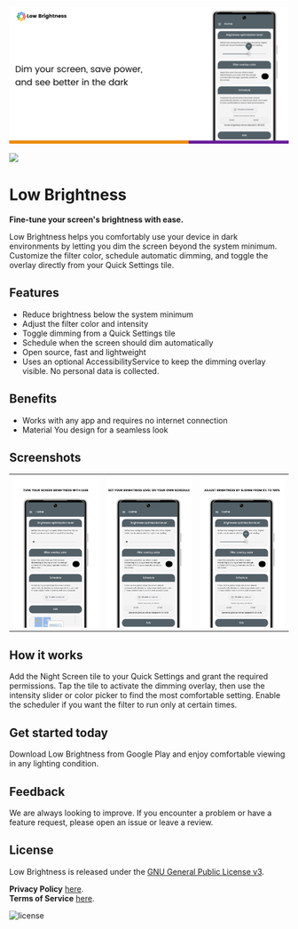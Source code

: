 ![Low Brightness](/app/src/main/play/listings/en-US/graphics/feature-graphic/feature-graphic.png "Low Brightness")

<a href="https://play.google.com/store/apps/details?id=com.d4rk.lowbrightness"><img src="https://play.google.com/intl/en_us/badges/static/images/badges/en_badge_web_generic.png" height="70"></a>

# Low Brightness

**Fine-tune your screen's brightness with ease.**

Low Brightness helps you comfortably use your device in dark environments by letting you dim the screen beyond the system minimum. Customize the filter color, schedule automatic dimming, and toggle the overlay directly from your Quick Settings tile.

## Features

- Reduce brightness below the system minimum
- Adjust the filter color and intensity
- Toggle dimming from a Quick Settings tile
- Schedule when the screen should dim automatically
- Open source, fast and lightweight
- Uses an optional AccessibilityService to keep the dimming overlay visible. No personal data is collected.

## Benefits

- Works with any app and requires no internet connection
- Material You design for a seamless look

## Screenshots

<table>
  <tr>
    <td><img src="/app/src/main/play/listings/en-US/graphics/phone-screenshots/1-screenshot_main.png" width="300"></td>
    <td><img src="/app/src/main/play/listings/en-US/graphics/phone-screenshots/2-screenshot_main_schedule.png" width="300"></td>
    <td><img src="/app/src/main/play/listings/en-US/graphics/phone-screenshots/3-screenshot_main_slider.png" width="300"></td>
  </tr>
</table>

## How it works

Add the Night Screen tile to your Quick Settings and grant the required permissions. Tap the tile to activate the dimming overlay, then use the intensity slider or color picker to find the most comfortable setting. Enable the scheduler if you want the filter to run only at certain times.

## Get started today

Download Low Brightness from Google Play and enjoy comfortable viewing in any lighting condition.

## Feedback

We are always looking to improve. If you encounter a problem or have a feature request, please open an issue or leave a review.

## License

Low Brightness is released under the [GNU General Public License v3](LICENSE).

__Privacy Policy__ [here](https://sites.google.com/view/d4rk7355608/more/apps/privacy-policy).  
__Terms of Service__ [here](https://sites.google.com/view/d4rk7355608/more/apps/terms-of-service).

![license](https://imgur.com/QQlcEVT.png)
